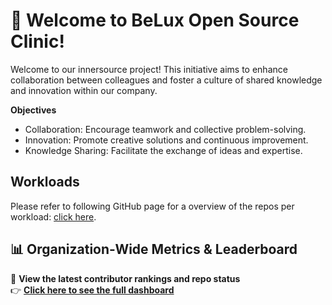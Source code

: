 # 🚀 Welcome to BeLux Open Source Clinic!

Welcome to our innersource project! This initiative aims to enhance collaboration between colleagues and foster a culture of shared knowledge and innovation within our company.

**Objectives**
* Collaboration: Encourage teamwork and collective problem-solving.
* Innovation: Promote creative solutions and continuous improvement.
* Knowledge Sharing: Facilitate the exchange of ideas and expertise.

## Workloads

Please refer to following GitHub page for a overview of the repos per workload: [click here](https://belux-open-source-clinic.github.io/workload-dashboard/).

## 📊 Organization-Wide Metrics & Leaderboard

🔹 **View the latest contributor rankings and repo status**  
👉 [**Click here to see the full dashboard**](https://github.com/BeLux-Open-Source-Clinic/org-repository)
